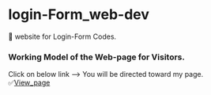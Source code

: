 # login-Form_web-dev
:wave:
website for Login-Form Codes.
### Working Model of the Web-page for Visitors.
Click on below link --> You will be directed toward my page.<br/>
:white_check_mark:[View_page](https://yyash01.github.io/login-Form_web-dev/)

